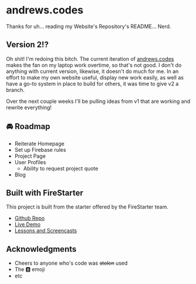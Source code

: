 # andrews.codes

Thanks for uh... reading my Website's Repository's README... Nerd.

## Version 2!?

Oh shit! I'm redoing this bitch. The current iteration of [andrews.codes](http://www.andrews.codes/) makes the fan on my laptop work overtime, so that's not good. I don't do anything with current version, likewise, it doesn't do much for me. In an effort to make my own website useful, display new work easily, as well as have a go-to system in place to build for others, it was time to give v2 a branch.  

Over the next couple weeks I'll be pulling ideas from v1 that are working and rewrite everything!

## 🚘 Roadmap

* Reiterate Homepage
* Set up Firebase rules
* Project Page
* User Profiles
  * Ability to request project quote
* Blog

## Built with FireStarter

This project is built from the starter offered by the FireStarter team.   

- [Github Repo](https://github.com/codediodeio/angular-firestarter)
- [Live Demo](https://firestarter-96e46.firebaseapp.com/)
- [Lessons and Screencasts](https://angularfirebase.com)

## Acknowledgments

* Cheers to anyone who's code was ~~stolen~~ used
* The 🅱️ emoji
* etc
